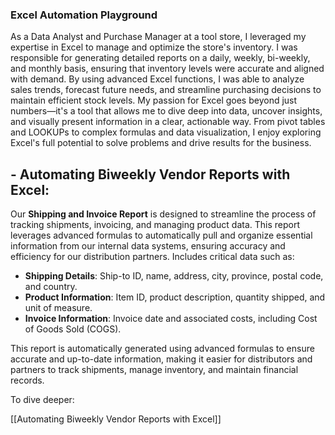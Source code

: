 ### **Excel Automation Playground**


As a Data Analyst and Purchase Manager at a tool store, I leveraged my expertise in Excel to manage and optimize the store's inventory. I was responsible for generating detailed reports on a daily, weekly, bi-weekly, and monthly basis, ensuring that inventory levels were accurate and aligned with demand. By using advanced Excel functions, I was able to analyze sales trends, forecast future needs, and streamline purchasing decisions to maintain efficient stock levels. My passion for Excel goes beyond just numbers—it's a tool that allows me to dive deep into data, uncover insights, and visually present information in a clear, actionable way. From pivot tables and LOOKUPs to complex formulas and data visualization, I enjoy exploring Excel's full potential to solve problems and drive results for the business.


## - Automating Biweekly Vendor Reports with Excel:

Our **Shipping and Invoice Report** is designed to streamline the process of tracking shipments, invoicing, and managing product data. This report leverages advanced formulas to automatically pull and organize essential information from our internal data systems, ensuring accuracy and efficiency for our distribution partners.
Includes critical data such as:
- **Shipping Details**: Ship-to ID, name, address, city, province, postal code, and country.
- **Product Information**: Item ID, product description, quantity shipped, and unit of measure.
- **Invoice Information**: Invoice date and associated costs, including Cost of Goods Sold (COGS).

This report is automatically generated using advanced formulas to ensure accurate and up-to-date information, making it easier for distributors and partners to track shipments, manage inventory, and maintain financial records.

To dive deeper: 

[[Automating Biweekly Vendor Reports with Excel]]












